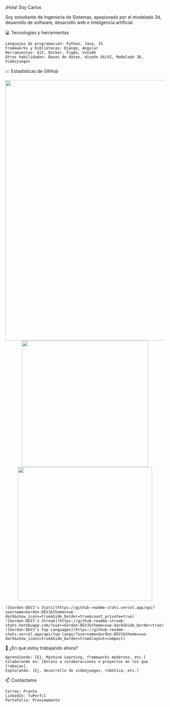 ¡Hola! Soy Carlos

Soy estudiante de Ingenieria de Sistemas, apasionado por el modelado 3d, desarrollo de software, desarrollo web e inteligencia artificial.

💻 Tecnologías y herramientas

    Lenguajes de programación: Python, Java, JS
    Frameworks y bibliotecas: Django, Angular
    Herramientas: Git, Docker, Figma, VsCode
    Otras habilidades: Bases de datos, diseño UX/UI, Modelado 3D, Videojuegos

📈 Estadísticas de GitHub

<div align="center">
   <img width="824" src="https://github-readme-stats.vercel.app/api/top-langs/?username=Gordon-DEVJ&theme=vue-dark&show_icons=true&hide_border=true&layout=compact" />
</div>

<div align="center">
   <img width="400" src="https://github-readme-stats.vercel.app/api?username=Gordon-DEVJ&theme=vue-dark&show_icons=true&hide_border=true&count_private=true" />
   <img width="424" src="https://github-readme-streak-stats.herokuapp.com/?user=Gordon-DEVJ&theme=vue-dark&hide_border=true" />
</div>

    ![Gordon-DEVJ's Stats](https://github-readme-stats.vercel.app/api?username=Gordon-DEVJ&theme=vue-dark&show_icons=true&hide_border=true&count_private=true)
    ![Gordon-DEVJ's Streak](https://github-readme-streak-stats.herokuapp.com/?user=Gordon-DEVJ&theme=vue-dark&hide_border=true)
    ![Gordon-DEVJ's Top Languages](https://github-readme-stats.vercel.app/api/top-langs/?username=Gordon-DEVJ&theme=vue-dark&show_icons=true&hide_border=true&layout=compact)


🌱 ¿En qué estoy trabajando ahora?

    Aprendiendo: [Ej. Machine Learning, frameworks modernos, etc.]
    Colaborando en: [Enlace a colaboraciones o proyectos en los que trabajas].
    Explorando: [Ej. desarrollo de videojuegos, robótica, etc.]

📫 Contáctame

    Correo: Pronto
    LinkedIn: TuPerfil
    Portafolio: Proximamente
